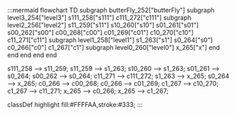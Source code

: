 :::mermaid
flowchart TD
  subgraph butterFly_252["butterFly"]
    subgraph level3_254["level3"]
      s111_258["s111"]
      c111_272["c111"]
      subgraph level2_256["level2"]
        s11_259["s11"]
        s10_260["s10"]
        s01_261["s01"]
        s00_262["s00"]
        c00_268["c00"]
        c01_269["c01"]
        c10_270["c10"]
        c11_271["c11"]
        subgraph level1_258["level1"]
          s1_263["s1"]
          s0_264["s0"]
          c0_266["c0"]
          c1_267["c1"]
          subgraph level0_260["level0"]
            x_265["x"]
          end
        end
      end
    end
  end

  s111_258 --> s11_259;
  s11_259 --> s1_263;
  s10_260 --> s1_263;
  s01_261 --> s0_264;
  s00_262 --> s0_264;
  c11_271 --> c111_272;
  s1_263 --> x_265;
  s0_264 --> x_265;
  c0_266 --> c00_268;
  c0_266 --> c01_269;
  c1_267 --> c10_270;
  c1_267 --> c11_271;
  x_265 --> c0_266;
  x_265 --> c1_267;

  classDef highlight fill:#FFFFAA,stroke:#333;
:::